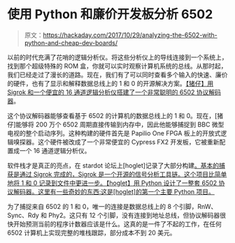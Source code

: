 # 使用 Python 和廉价开发板分析 6502

> 原文：<https://hackaday.com/2017/10/29/analyzing-the-6502-with-python-and-cheap-dev-boards/>

以前的时代充满了花哨的逻辑分析仪。将这些分析仪上的导线连接到一个系统上，找到那个超级特殊的 ROM 盒，你就可以实时观察计算机系统的总线。从那时起，我们已经走过了漫长的道路。现在，我们有了可以同时查看多个输入的快速、廉价的硬件，也有了显示和解释数据总线上的 1 和 0 的开源解决方案。[【猪仔】用 Sigrok 和一个便宜的 16 通道逻辑分析仪搭建了一个非常聪明的 6502 协议解码器](http://forum.6502.org/viewtopic.php?f=4&t=4963)。

这个协议解码器能够查看基于 6502 的计算机的数据总线上的 1 和 0。现在，[猪仔]能够将 200 万个 6502 周期直接传输到内存中，因此他能够捕捉到 BBC 微型电视的整个启动序列。这种构建的硬件首先是 Papilio One FPGA 板上的开放式逻辑嗅探器。这个硬件被改成了一个非常便宜的 Cypress FX2 开发板，它被重新配置成一个 16 通道逻辑分析仪。

软件栈才是真正的亮点，在 stardot 论坛上[hoglet]记录了大部分构建[。基本的捕获是通过 Sigrok 完成的，Sigrok 是一个开源的信号分析工具链。这个项目比简单地将 1 和 0 记录到文件中更进一步。【hoglet】用 Python 设计了一整套 6502 协议解码器。这里有一些奇妙的东西:这是[hoglet]的第一个主要 Python 项目。](http://stardot.org.uk/forums/viewtopic.php?p=182742#p182742)

为了捕捉来自 6502 的 1 和 0，唯一的连接是数据总线上的 8 个引脚，RnW、Sync、Rdy 和 Phy2。这只有 12 个引脚，没有连接到地址总线，但协议解码器很快开始预测当前的程序计数器应该是什么。这真的是一件了不起的工作，在任何 6502 计算机上实现完整的堆栈跟踪，部分成本不到 20 美元。